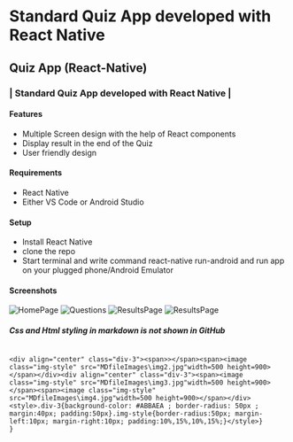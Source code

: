 # Standard Quiz App developed with React Native

## Quiz App (React-Native)

### | Standard Quiz App developed with React Native |

#### Features

- Multiple Screen design with the help of React components
- Display result in the end of the Quiz
- User friendly design

#### Requirements

- React Native
- Either VS Code or Android Studio

#### Setup

- Install React Native
- clone the repo
- Start terminal and write command react-native run-android and run app on your plugged phone/Android Emulator

#### Screenshots

![HomePage](https://raw.githubusercontent.com/amolchourasia27/Quiz-App---Reactnative/main/MDfileImages/img1.jpg)
![Questions](https://raw.githubusercontent.com/amolchourasia27/Quiz-App---Reactnative/main/MDfileImages/img2.jpg)
![ResultsPage](https://raw.githubusercontent.com/amolchourasia27/Quiz-App---Reactnative/main/MDfileImages/img3.jpg)
![ResultsPage](https://raw.githubusercontent.com/amolchourasia27/Quiz-App---Reactnative/main/MDfileImages/img4.jpg)

##### Css and Html styling in markdown is not shown in  GitHub

```{

<div align="center" class="div-3"><span>></span><span><image class="img-style" src="MDfileImages\img2.jpg"width=500 height=900></span></div><div align="center" class="div-3"><span><image class="img-style" src="MDfileImages\img3.jpg"width=500 height=900></span><span><image class="img-style" src="MDfileImages\img4.jpg"width=500 height=900></span></div><style>.div-3{background-color: #ABBAEA ; border-radius: 50px ; margin:40px; padding:50px}.img-style{border-radius:50px; margin-left:10px; margin-right:10px; padding:10%,15%,10%,15%;}</style>}
}
```